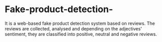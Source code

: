 # Fake-product-detection-
It is a web-based fake product detection system based on reviews. The reviews are collected, analysed and depending on the adjectives' sentiment, they are classified into positive, neutral and negative reviews. 
